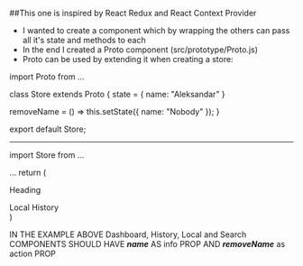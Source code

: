 ##This one is inspired by React Redux and React Context Provider
- I wanted to create a component which by wrapping the others can pass all it's state and methods to each
- In the end I created a Proto component (src/prototype/Proto.js)
- Proto can be used by extending it when creating a store:

import Proto from ...

class Store extends Proto {
  state = {
    name: "Aleksandar"
  }
  
  removeName = () => this.setState({ name: "Nobody" });
}

export default Store;

***************************************************************

import Store from ...

...
return (
  <div>
    <p>Heading</p>
    <InformativePanel>
    <Store>
       <Dashboard>
        <History>
          Local History
          <Local local={true} />
         </History>
       <Search>
    </Store>
  </div>
)

IN THE EXAMPLE ABOVE Dashboard, History, Local and Search COMPONENTS SHOULD HAVE ***name*** AS info PROP AND ***removeName*** as action PROP
